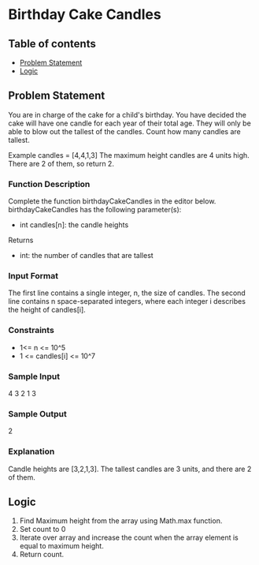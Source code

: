 # Birthday Cake Candles

## Table of contents
- [Problem Statement](#problem-statement)
- [Logic](#logic)

## Problem Statement
You are in charge of the cake for a child's birthday. You have decided the cake will have one candle for each year of their total age. They will only be able to blow out the tallest of the candles. Count how many candles are tallest.

Example
candles = [4,4,1,3]
The maximum height candles are 4 units high. There are 2 of them, so return 2.

### Function Description
Complete the function birthdayCakeCandles in the editor below.
birthdayCakeCandles has the following parameter(s):
- int candles[n]: the candle heights

Returns
- int: the number of candles that are tallest

### Input Format
The first line contains a single integer, n, the size of candles.
The second line contains n space-separated integers, where each integer i describes the height of candles[i].

### Constraints
- 1<= n <= 10^5
- 1 <= candles[i] <= 10^7 

### Sample Input 
4
3 2 1 3

### Sample Output 
2

### Explanation 
Candle heights are [3,2,1,3]. The tallest candles are 3 units, and there are 2 of them.

## Logic
1. Find Maximum height from the array using Math.max function.
2. Set count to 0
3. Iterate over array and increase the count when the array element is equal to maximum height.
4. Return count.